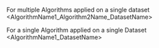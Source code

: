For multiple Algorithms applied on a single dataset \<AlgorithmName1_Algorithm2Name_DatasetName\> 

For a single Algorithm applied on a single Dataset \<AlgorithmName1_DatasetName\>
